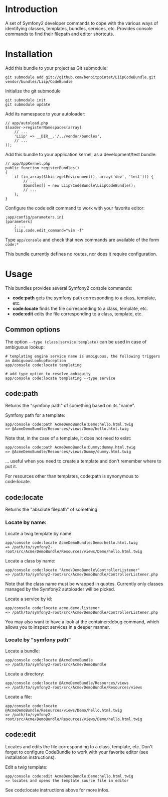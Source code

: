 # Introduction

A set of Symfony2 developer commands to cope with the various ways of identifying classes, templates, bundles, services, etc. Provides console commands to find their filepath and editor shortcuts.

# Installation

Add this bundle to your project as Git submodule:

    git submodule add git://github.com/benoitpointet/LiipCodeBundle.git vendor/bundles/Liip/CodeBundle

Initialize the git submodule

    git submodule init
    git submodule update

Add its namespace to your autoloader:

    // app/autoload.php
    $loader->registerNamespaces(array(
        // ...
        'Liip' => __DIR__.'/../vendor/bundles',
        // ...
    ));

Add this bundle to your application kernel, as a development/test bundle:

    // app/AppKernel.php
    public function registerBundles()
    {
        if (in_array($this->getEnvironment(), array('dev', 'test'))) {
            // ...
            $bundles[] = new Liip\CodeBundle\LiipCodeBundle();
            // ...
        );
    }

Configure the code:edit command to work with your favorite editor:

    ;app/config/parameters.ini
    [parameters]
        ; ...
        liip.code.edit_command="vim -f"

Type `app/console` and check that new commands are available of the form `code:*`

This bundle currently defines no routes, nor does it require configuration.

# Usage

This bundles provides several Symfony2 console commands:

*  __code:path__ gets the symfony path corresponding to a class, template, etc.
*  __code:locate__ finds the file corresponding to a class, template, etc.
*  __code:edit__ edits the file corresponding to a class, template, etc.

## Common options

The option `--type (class|service|template)` can be used in case of ambiguous lookup:

    # templating engine service name is ambiguous, the following triggers an AmbiguousLookupException
    app/console code:locate templating

    # add type option to resolve ambiguity
    app/console code:locate templating --type service

## code:path

Returns the "symfony path" of something based on its "name".

Symfony path for a template:

    app/console code:path AcmeDemoBundle:Demo:hello.html.twig
    => @AcmeDemoBundle/Resources/views/Demo/hello.html.twig

Note that, in the case of a template, it does not need to exist:

    app/console code:path AcmeDemoBundle:Dummy:dummy.html.twig
    => @AcmeDemoBundle/Resources/views/Dummy/dummy.html.twig

... useful when you need to create a template and don't remember where to put it.

For resources other than templates, code:path is synonymous to code:locate.

## code:locate

Returns the "absolute filepath" of something.

### Locate by name:

Locate a twig template by name:

    app/console code:locate AcmeDemoBundle:Demo:hello.html.twig
    => /path/to/symfony2-root/src/Acme/DemoBundle/Resources/views/Demo/hello.html.twig

Locate a class by name:

    app/console code:locate "Acme\DemoBundle\ControllerListener"
    => /path/to/symfony2-root/src/Acme/DemoBundle/ControllerListener.php

Note that the class name must be wrapped in quotes.
Currently only classes managed by the Symfony2 autoloader will be picked.

Locate a service by id:

    app/console code:locate acme.demo.listener
    => /path/to/symfony2-root/src/Acme/DemoBundle/ControllerListener.php

You may also want to have a look at the container:debug command, which allows you to inspect services in a deeper manner.

### Locate by "symfony path"

Locate a bundle:

    app/console code:locate @AcmeDemoBundle
    => /path/to/symfony2-root/src/Acme/DemoBundle

Locate a directory:

    app/console code:locate @AcmeDemoBundle/Resources/views
    => /path/to/symfony2-root/src/Acme/DemoBundle/Resources/views

Locate a file:

    app/console code:locate @AcmeDemoBundle/Resources/views/Demo/hello.html.twig
    => /path/to/symfony2-root/src/Acme/DemoBundle/Resources/views/Demo/hello.html.twig

## code:edit

Locates and edits the file corresponding to a class, template, etc.
Don't forget to configure CodeBundle to work with your favorite editor (see installation instructions).

Edit a twig template:

    app/console code:edit AcmeDemoBundle:Demo:hello.html.twig
    => locates and opens the template source file in editor

See code:locate instructions above for more infos.
